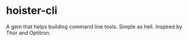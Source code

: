 # hoister-cli

A gem that helps building command line tools. Simple as hell.
Inspired by Thor and Optitron.

